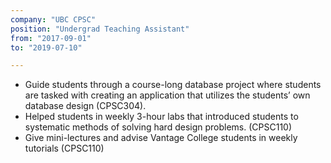 ```yaml
---
company: "UBC CPSC"
position: "Undergrad Teaching Assistant"
from: "2017-09-01"
to: "2019-07-10"

---
```

* Guide students through a course-long database project where students are tasked with creating an application that utilizes the students’ own database design (CPSC304).
* Helped students in weekly 3-hour labs that introduced students to systematic methods of solving hard design problems. (CPSC110)
* Give mini-lectures and advise Vantage College students in weekly tutorials (CPSC110)

